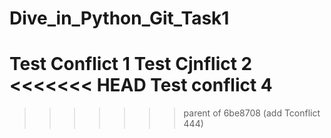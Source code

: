 # Dive_in_Python_Git_Task1
Test Conflict 1
Test Cjnflict 2
<<<<<<< HEAD
Test conflict 4
=======
>>>>>>> parent of 6be8708 (add Tconflict 444)
